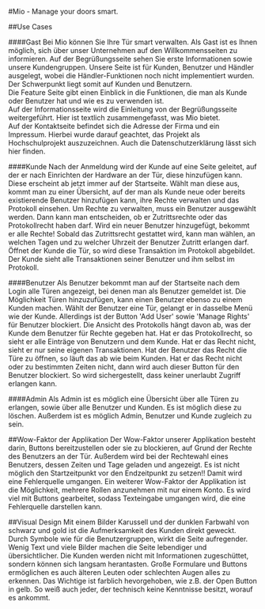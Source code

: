 #Mio - Manage your doors smart.

##Use Cases

####Gast
Bei Mio können Sie Ihre Tür smart verwalten. Als Gast ist es Ihnen möglich, sich 
über unser Unternehmen auf den Willkommensseiten zu informieren.
Auf der Begrüßungsseite sehen Sie erste Informationen sowie unsere Kundengruppen.
Unsere Seite ist für Kunden, Benutzer und Händler ausgelegt, wobei die
Händler-Funktionen noch nicht implementiert wurden. Der Schwerpunkt liegt
somit auf Kunden und Benutzern. <br>
Die Feature Seite gibt einen Einblick in die Funktionen, die man als 
Kunde oder Benutzer hat und wie es zu verwenden ist. <br>
Auf der Informationsseite wird die Einleitung von der Begrüßungsseite weitergeführt.
Hier ist textlich zusammengefasst, was Mio bietet. <br>
Auf der Kontaktseite befindet sich die Adresse der Firma und ein Impressum.
Hierbei wurde darauf geachtet, das Projekt als Hochschulprojekt auszuzeichnen.
Auch die Datenschutzerklärung lässt sich hier finden.<br>

####Kunde
Nach der Anmeldung wird der Kunde auf eine Seite geleitet, auf der er
nach Einrichten der Hardware an der Tür, diese hinzufügen kann. 
Diese erscheint ab jetzt immer auf der Startseite. Wählt man diese aus,
kommt man zu einer Übersicht, auf der man als Kunde 
neue oder bereits existierende Benutzer hinzufügen kann, ihre Rechte verwalten und
das Protokoll einsehen. Um Rechte zu verwalten, muss ein Benutzer ausgewählt
werden. Dann kann man entscheiden, ob er Zutrittsrechte oder das Protokollrecht haben darf.
Wird ein neuer Benutzer hinzugefügt, bekommt er alle Rechte!
Sobald das Zutrittsrecht gestattet wird, kann man wählen, an welchen Tagen und
zu welcher Uhrzeit der Benutzer Zutritt erlangen darf.
Öffnet der Kunde die Tür, so wird diese Transaktion im Protokoll abgebildet.
Der Kunde sieht alle Transaktionen seiner Benutzer und ihm selbst im Protokoll.

####Benutzer
Als Benutzer bekommt man auf der Startseite nach dem Login alle Türen 
angezeigt, bei denen man als Benutzer gemeldet ist. Die 
Möglichkeit Türen hinzuzufügen, kann einen Benutzer ebenso zu einem Kunden machen.
Wählt der Benutzer eine Tür, gelangt er in dasselbe Menü wie der Kunde.
Allerdings ist der Button 'Add User' sowie 'Manage Rights' für Benutzer blockiert.
Die Ansicht des Protokolls hängt davon ab, was der Kunde dem Benutzer für Rechte
gegeben hat. Hat er das Protokollrecht, so sieht er alle Einträge von Benutzern und dem Kunde.
Hat er das Recht nicht, sieht er nur seine eigenen Transaktionen.
Hat der Benutzer das Recht die Türe zu öffnen, so läuft das ab wie beim Kunden.
Hat er das Recht nicht oder zu bestimmten Zeiten nicht, dann wird auch dieser 
Button für den Benutzer blockiert. So wird sichergestellt, dass keiner 
unerlaubt Zugriff erlangen kann.

####Admin
Als Admin ist es möglich eine Übersicht über alle Türen zu erlangen, 
sowie über alle Benutzer und Kunden. Es ist möglich diese zu löschen.
Außerdem ist es möglich Admin, Benutzer und Kunde zugleich zu sein.

##Wow-Faktor der Applikation
Der Wow-Faktor unserer Applikation besteht darin, Buttons bereitzustellen
oder sie zu blockieren, auf Grund der Rechte des Benutzers an der Tür.
Außerdem wird bei der Rechtewahl eines Benutzers, dessen Zeiten und Tage
geladen und angezeigt. Es ist nicht möglich den Startzeitpunkt vor den Endzeitpunkt
zu setzen!! Damit wird eine Fehlerquelle umgangen.
Ein weiterer Wow-Faktor der Applikation ist die Möglichkeit, mehrere Rollen anzunehmen 
mit nur einem Konto. Es wird viel mit Buttons gearbeitet, sodass Texteingabe umgangen
wird, die eine Fehlerquelle darstellen kann.

##Visual Design
Mit einem Bilder Karussell und der dunklen Farbwahl von schwarz und gold
ist die Aufmerksamkeit des Kunden direkt geweckt. Durch Symbole wie für die 
Benutzergruppen, wirkt die Seite aufregender. Wenig Text und viele Bilder
 machen die Seite lebendiger und übersichtlicher. Die Kunden werden 
 nicht mit Informationen zugeschüttet, sondern können sich langsam herantasten.
 Große Formulare und Buttons ermöglichen es auch älteren Leuten oder
 schlechten Augen alles zu erkennen.
 Das Wichtige ist farblich hevorgehoben, wie z.B. der Open Button in gelb.
 So weiß auch jeder, der technisch keine Kenntnisse besitzt, worauf es ankommt.


